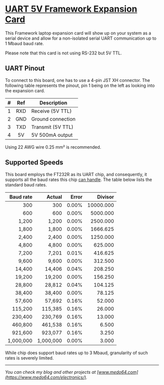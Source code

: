 [UART 5V Framework Expansion Card](https://medo64.com/uart50fec/)
=================================================================

This Framework laptop expansion card will show up on your system as a serial
device and allow for a non-isolated serial UART communication up to 1 Mbaud
baud rate.

Please note that this card is not using RS-232 but 5V TTL.


## UART Pinout

To connect to this board, one has to use a 4-pin JST XH connector. The following
table represents the pinout, pin 1 being on the left as looking into the
expansion card.

| # | Ref | Description                     |
|--:|:---:|---------------------------------|
| 1 | RXD | Receive (5V TTL)                |
| 2 | GND | Ground connection               |
| 3 | TXD | Transmit (5V TTL)               |
| 4 | 5V  | 5V 500mA output                 |

Using 22 AWG wire 0.25 mm² is recommended.


## Supported Speeds

This board employs the FT232R as its UART chip, and consequently, it supports
all the baud rates this chip [can handle](https://ftdichip.com/Documents/AppNotes/AN232B-05_BaudRates.pdf).
The table below lists the standard baud rates.

| Baud rate |    Actual | Error |    Divisor |
|----------:|----------:|------:|-----------:|
|       300 |       300 | 0.00% |  10000.000 |
|       600 |       600 | 0.00% |   5000.000 |
|     1,200 |     1,200 | 0.00% |   2500.000 |
|     1,800 |     1,800 | 0.00% |   1666.625 |
|     2,400 |     2,400 | 0.00% |   1250.000 |
|     4,800 |     4,800 | 0.00% |    625.000 |
|     7,200 |     7,201 | 0.01% |    416.625 |
|     9,600 |     9,600 | 0.00% |    312.500 |
|    14,400 |    14,406 | 0.04% |    208.250 |
|    19,200 |    19,200 | 0.00% |    156.250 |
|    28,800 |    28,812 | 0.04% |    104.125 |
|    38,400 |    38,400 | 0.00% |     78.125 |
|    57,600 |    57,692 | 0.16% |     52.000 |
|   115,200 |   115,385 | 0.16% |     26.000 |
|   230,400 |   230,769 | 0.16% |     13.000 |
|   460,800 |   461,538 | 0.16% |      6.500 |
|   921,600 |   923,077 | 0.16% |      3.250 |
| 1,000,000 | 1,000,000 | 0.00% |      3.000 |

While chip does support baud rates up to 3 Mbaud, granularity of such rates
is severely limited.


---
*You can check my blog and other projects at [www.medo64.com](https://www.medo64.com/electronics/).*
